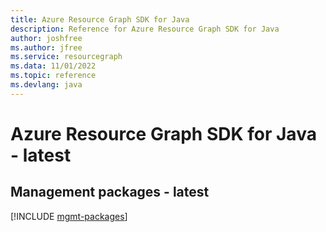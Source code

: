 ```yaml
---
title: Azure Resource Graph SDK for Java
description: Reference for Azure Resource Graph SDK for Java
author: joshfree
ms.author: jfree
ms.service: resourcegraph
ms.data: 11/01/2022
ms.topic: reference
ms.devlang: java
---
```

# Azure Resource Graph SDK for Java - latest

## Management packages - latest
[!INCLUDE [mgmt-packages](resource-graph-mgmt-index.md)]
